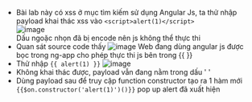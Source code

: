 * Bài lab này có xss ở mục tìm kiếm sử dụng Angular Js, ta thử nhập payload khai thác xss vào `<script>alert(1)</script>`  
![image](https://github.com/user-attachments/assets/6c89b6f2-9bc2-4192-a2cc-f8e8dad4c0e5)  
Dấu ngoặc nhọn đã bị encode nên js không thể thực thi  
* Quan sát source code thấy
  ![image](https://github.com/user-attachments/assets/f04a4b8e-3b93-487d-8283-70d51a98c18a)
  Web đang dùng angular js được bọc trong ng-app cho phép thực thi js bên trong {{ }}
* Thử nhập `{{ alert(1) }}`
  ![image](https://github.com/user-attachments/assets/19d8b149-323e-46c1-b261-364a16c4c3fb)
* Không khai thác được, payload vẫn đang nằm trong dấu ' '
* Dùng payload sau để truy cập function constructor tạo ra 1 hàm mới
  `{{$on.constructor('alert(1)')()}}`
  pop up alert đã xuất hiện




